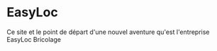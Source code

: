 # EasyLoc
Ce site et le point de départ d'une nouvel aventure qu'est l'entreprise EasyLoc Bricolage

